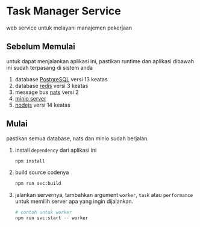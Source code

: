 # Task Manager Service

web service untuk melayani manajemen pekerjaan

## Sebelum Memulai

untuk dapat menjalankan aplikasi ini, pastikan runtime dan aplikasi dibawah ini sudah terpasang di sistem anda

1. database [PostgreSQL](https://www.postgresql.org/download/) versi 13 keatas
1. database [redis](https://redis.io/download) versi 3 keatas
1. message bus [nats](https://nats.io/download/) versi 2
1. [minio server](https://min.io/download)
1. [nodejs](https://nodejs.org/en/download/) versi 14 keatas

## Mulai

pastikan semua database, nats dan minio sudah berjalan.

1. install `dependency` dari aplikasi ini

    ```bash
    npm install
    ```

1. build source codenya

    ```bash
    npm run svc:build
    ```

1. jalankan servernya, tambahkan argument `worker`, `task` atau `performance` untuk memilih server apa yang ingin dijalankan.

    ```bash
    # contoh untuk worker
    npm run svc:start -- worker
    ```

